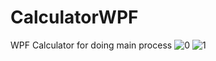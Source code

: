 # CalculatorWPF
WPF Calculator for doing main process
![0](https://github.com/EslamElkhouly/CalculatorWPF/assets/44702288/74639141-14f0-470b-bf11-62f85b7663c6)
![1](https://github.com/EslamElkhouly/CalculatorWPF/assets/44702288/e17af0c3-c821-497c-aa27-ebcc8b54e691)
